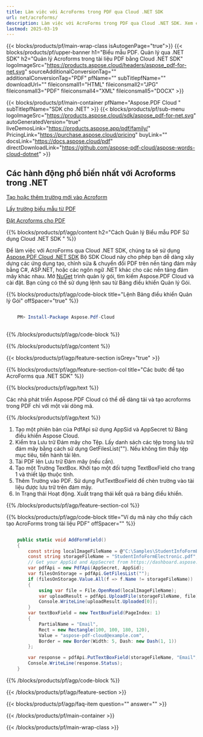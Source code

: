 ```yaml
---
title: Làm việc với AcroForms trong PDF qua Cloud .NET SDK
url: net/acroforms/
description: Làm việc với AcroForms trong PDF qua Cloud .NET SDK. Xem cách thêm, lấy, xóa, cập nhật và đặt AcroForms trong tài liệu PDF.
lastmod: 2025-03-19
---
```


{{< blocks/products/pf/main-wrap-class isAutogenPage="true">}}
{{< blocks/products/pf/upper-banner h1="Biểu mẫu PDF. Quản lý qua .NET SDK" h2="Quản lý Acroforms trong tài liệu PDF bằng Cloud .NET SDK" logoImageSrc="https://products.aspose.cloud/headers/aspose_pdf-for-net.svg" sourceAdditionalConversionTag="" additionalConversionTag="PDF" pfName="" subTitlepfName="" downloadUrl="" fileiconsmall1="HTML" fileiconsmall2="JPG" fileiconsmall3="PDF" fileiconsmall4="XML" fileiconsmall5="DOCX" >}}

{{< blocks/products/pf/main-container pfName="Aspose.PDF Cloud " subTitlepfName="SDK cho .NET" >}}
{{< blocks/products/pf/sub-menu logoImageSrc="https://products.aspose.cloud/sdk/aspose_pdf-for-net.svg"
autoGeneratedVersion="true"
liveDemosLink="https://products.aspose.app/pdf/family/" PricingLink="https://purchase.aspose.cloud/pricing" buyLink="" docsLink="https://docs.aspose.cloud/pdf"  directDownloadLink="https://github.com/aspose-pdf-cloud/aspose-words-cloud-dotnet" >}}

<div class="container-fluid features-section bg-gray singleproduct">
<a class="anchor" id="features" name="features">
</a>
<div class="row">
<div class="container">
<h2 class="pr-ft">Các hành động phổ biến nhất với Acroforms trong .NET</h2>
<div class="col-lg-4">
<em class="fa fa-file-pdf-o ico-blue fa-2x col-lg-2"></em>
<p class="col-lg-10"><a href="https://products.aspose.cloud/pdf/net/acroforms/add/">Tạo hoặc thêm trường mới vào Acroform</a></p>
</div>
<div class="col-lg-4">
<em class="fa fa-file ico-blue fa-2x col-lg-2"></em>
<p class="col-lg-10"><a href="https://products.aspose.cloud/pdf/net/acroforms/get/">Lấy trường biểu mẫu từ PDF</a></p>
</div>
<div class="col-lg-4">
<em class="fa fa-file-text ico-blue fa-2x col-lg-2"></em>
<p class="col-lg-10"><a href="https://products.aspose.cloud/pdf/net/acroforms/set/">Đặt Acroforms cho PDF</a></p>
</div>
</div>
</div>
</div>

{{% blocks/products/pf/agp/content h2="Cách Quản lý Biểu mẫu PDF Sử dụng Cloud .NET SDK " %}}

Để làm việc với AcroForms qua Cloud .NET SDK, chúng ta sẽ sử dụng
[Aspose.PDF Cloud .NET SDK](https://products.aspose.cloud/pdf/net/)
Bộ SDK Cloud này cho phép bạn dễ dàng xây dựng các ứng dụng tạo, chỉnh sửa & chuyển đổi PDF trên nền tảng đám mây bằng C#, ASP.NET, hoặc các ngôn ngữ .NET khác cho các nền tảng đám mây khác nhau. Mở
[NuGet](https://www.nuget.org/packages/Aspose.Pdf-Cloud)
trình quản lý gói, tìm kiếm
Aspose.PDF Cloud
và cài đặt. Bạn cũng có thể sử dụng lệnh sau từ Bảng điều khiển Quản lý Gói.

{{% blocks/products/pf/agp/code-block title="Lệnh Bảng điều khiển Quản lý Gói" offSpacer="true" %}}

```powershell

    PM> Install-Package Aspose.Pdf-Cloud
     
```

{{% /blocks/products/pf/agp/code-block %}}

{{% /blocks/products/pf/agp/content %}}

{{< blocks/products/pf/agp/feature-section isGrey="true" >}}

{{% blocks/products/pf/agp/feature-section-col title="Các bước để tạo AcroForms qua .NET SDK" %}}

{{% blocks/products/pf/agp/text %}}

Các nhà phát triển Aspose.PDF Cloud có thể dễ dàng tải và tạo acroforms trong PDF chỉ với một vài dòng mã.

{{% /blocks/products/pf/agp/text %}}

1. Tạo một phiên bản của PdfApi sử dụng AppSid và AppSecret từ Bảng điều khiển Aspose Cloud.
1. Kiểm tra Lưu trữ Đám mây cho Tệp. Lấy danh sách các tệp trong lưu trữ đám mây bằng cách sử dụng GetFilesList(""). Nếu không tìm thấy tệp mục tiêu, tiến hành tải lên.
1. Tải PDF lên Lưu trữ Đám mây (nếu cần).
1. Tạo một Trường TextBox. Khởi tạo một đối tượng TextBoxField cho trang 1 và thiết lập thuộc tính.
1. Thêm Trường vào PDF. Sử dụng PutTextBoxField để chèn trường vào tài liệu được lưu trữ trên đám mây.
1. In Trạng thái Hoạt động. Xuất trạng thái kết quả ra bảng điều khiển.

{{% /blocks/products/pf/agp/feature-section-col %}}

{{% blocks/products/pf/agp/code-block title="Ví dụ mã này cho thấy cách tạo AcroForms trong tài liệu PDF" offSpacer="" %}}

```cs

    public static void AddFormField()
    {
        const string localImageFileName = @"C:\Samples\StudentInfoFormElectronic.pdf";
        const string storageFileName = "StudentInfoFormElectronic.pdf";
        // Get your AppSid and AppSecret from https://dashboard.aspose.cloud (free registration required).            
        var pdfApi = new PdfApi(AppSecret, AppSid);
        var filesOnStorage = pdfApi.GetFilesList("");
        if (filesOnStorage.Value.All(f => f.Name != storageFileName))
        {
            using var file = File.OpenRead(localImageFileName);
            var uploadResult = pdfApi.UploadFile(storageFileName, file);
            Console.WriteLine(uploadResult.Uploaded[0]);
        }
        var textBoxField = new TextBoxField(PageIndex: 1)
        {
            PartialName = "Email",
            Rect = new Rectangle(100, 100, 180, 120),
            Value = "aspose-pdf-cloud@example.com",
            Border = new Border(Width: 5, Dash: new Dash(1, 1))
        };

        var response = pdfApi.PutTextBoxField(storageFileName, "Email", textBoxField);
        Console.WriteLine(response.Status);
    }
```

{{% /blocks/products/pf/agp/code-block %}}

{{< /blocks/products/pf/agp/feature-section >}}

{{< blocks/products/pf/agp/faq-item question="" answer="" >}}

{{< /blocks/products/pf/main-container >}}

{{< /blocks/products/pf/main-wrap-class >}}

